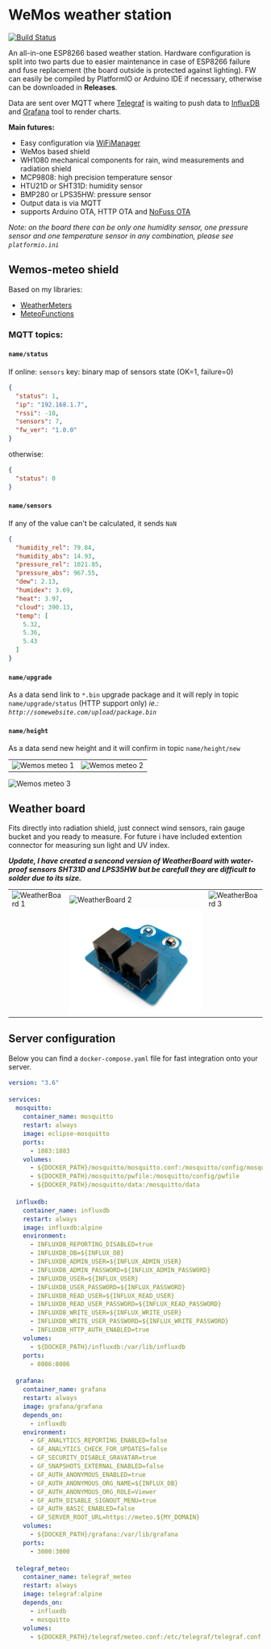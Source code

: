 # WeMos weather station
[![Build Status](https://travis-ci.org/pilotak/WemosWeatherStation.svg?branch=master)](https://travis-ci.org/pilotak/WemosWeatherStation)

An all-in-one ESP8266 based weather station. Hardware configuration is split into two parts due to easier maintenance in case of ESP8266 failure and fuse replacement (the board outside is protected against lighting). FW can easily be compiled by PlatformIO or Arduino IDE if necessary, otherwise can be downloaded in **Releases**.

Data are sent over MQTT where [Telegraf](https://www.influxdata.com/time-series-platform/telegraf/) is waiting to push data to [InfluxDB](https://www.influxdata.com/time-series-platform/influxdb/) and [Grafana](https://grafana.com/) tool to render charts.

**Main futures:**
- Easy configuration via [WiFiManager](https://github.com/tzapu/WiFiManager)
- WeMos based shield
- WH1080 mechanical components for rain, wind measurements and radiation shield
- MCP9808: high precision temperature sensor
- HTU21D or SHT31D: humidity sensor
- BMP280 or LPS35HW: pressure sensor
- Output data is via MQTT
- supports Arduino OTA, HTTP OTA and [NoFuss OTA](https://github.com/xoseperez/espurna)

*Note: on the board there can be only one humidity sensor, one pressure sensor and one temperature sensor in any combination, please see `platformio.ini`*

## Wemos-meteo shield
Based on my libraries:
- [WeatherMeters](https://github.com/pilotak/WeatherMeters)
- [MeteoFunctions](https://github.com/pilotak/MeteoFunctions)

### MQTT topics:
#### `name/status`
If online:
`sensors` key: binary map of sensors state (OK=1, failure=0)
```json
{
  "status": 1,
  "ip": "192.168.1.7",
  "rssi": -10,
  "sensors": 7,
  "fw_ver": "1.0.0"
}
```

otherwise:
```json
{
  "status": 0
}
```

#### `name/sensors`
If any of the value can't be calculated, it sends `NaN`
```json
{
  "humidity_rel": 79.84,
  "humidity_abs": 14.93,
  "pressure_rel": 1021.85,
  "pressure_abs": 967.55,
  "dew": 2.13,
  "humidex": 3.69,
  "heat": 3.97,
  "cloud": 390.13,
  "temp": [
    5.32,
    5.36,
    5.43
  ]
}
```

#### `name/upgrade`
As a data send link to `*.bin` upgrade package and it will reply in topic `name/upgrade/status`
(HTTP support only) *ie.: `http://somewebsite.com/upload/package.bin`*

#### `name/height`
As a data send new height and it will confirm in topic `name/height/new`

<table border="0">
 <tr>
    <td><img alt="Wemos meteo 1"src="./Images/WeMos-meteo_1.jpg"/></td>
    <td><img alt="Wemos meteo 2"src="./Images/WeMos-meteo_2.jpg"/></td>
 </tr>
</table>

![Wemos meteo 3](./Images/WeMos-meteo_3.jpg)

## Weather board
Fits directly into radiation shield, just connect wind sensors, rain gauge bucket and you ready to measure. For future i have included extention connector for measuring sun light and UV index.

**_Update, I have created a sencond version of WeatherBoard with water-proof sensors SHT31D and LPS35HW but be carefull they are difficult to solder due to its size._**

<table border="0">
 <tr>
    <td><img alt="WeatherBoard 1"src="./Images/WeatherBoard_1.jpg"/></td>
    <td><img alt="WeatherBoard 2"src="./Images/WeatherBoard_2.jpg"/></td>
    <td><img alt="WeatherBoard 3"src="./Images/WeatherBoard_3.jpg"/></td>
 </tr>
 <tr>
    <td></td>
    <td><img alt="WeatherBoard V2"src="./Images/WeatherBoard_v2.jpg"/></td>
    <td></td>
 </tr>
</table>

## Server configuration
Below you can find a `docker-compose.yaml` file for fast integration onto your server.
```yaml
version: "3.6"

services:
  mosquitto:
    container_name: mosquitto
    restart: always
    image: eclipse-mosquitto
    ports:
      - 1883:1883
    volumes:
      - ${DOCKER_PATH}/mosquitto/mosquitto.conf:/mosquitto/config/mosquitto.conf
      - ${DOCKER_PATH}/mosquitto/pwfile:/mosquitto/config/pwfile
      - ${DOCKER_PATH}/mosquitto/data:/mosquitto/data

  influxdb:
    container_name: influxdb
    restart: always
    image: influxdb:alpine
    environment:
      - INFLUXDB_REPORTING_DISABLED=true
      - INFLUXDB_DB=${INFLUX_DB}
      - INFLUXDB_ADMIN_USER=${INFLUX_ADMIN_USER}
      - INFLUXDB_ADMIN_PASSWORD=${INFLUX_ADMIN_PASSWORD}
      - INFLUXDB_USER=${INFLUX_USER}
      - INFLUXDB_USER_PASSWORD=${INFLUX_PASSWORD}
      - INFLUXDB_READ_USER=${INFLUX_READ_USER}
      - INFLUXDB_READ_USER_PASSWORD=${INFLUX_READ_PASSWORD}
      - INFLUXDB_WRITE_USER=${INFLUX_WRITE_USER}
      - INFLUXDB_WRITE_USER_PASSWORD=${INFLUX_WRITE_PASSWORD}
      - INFLUXDB_HTTP_AUTH_ENABLED=true
    volumes:
      - ${DOCKER_PATH}/influxdb:/var/lib/influxdb
    ports:
      - 8086:8086

  grafana:
    container_name: grafana
    restart: always
    image: grafana/grafana
    depends_on:
      - influxdb
    environment:
      - GF_ANALYTICS_REPORTING_ENABLED=false
      - GF_ANALYTICS_CHECK_FOR_UPDATES=false
      - GF_SECURITY_DISABLE_GRAVATAR=true
      - GF_SNAPSHOTS_EXTERNAL_ENABLED=false
      - GF_AUTH_ANONYMOUS_ENABLED=true
      - GF_AUTH_ANONYMOUS_ORG_NAME=${INFLUX_DB}
      - GF_AUTH_ANONYMOUS_ORG_ROLE=Viewer
      - GF_AUTH_DISABLE_SIGNOUT_MENU=true
      - GF_AUTH_BASIC_ENABLED=false
      - GF_SERVER_ROOT_URL=https://meteo.${MY_DOMAIN}
    volumes:
      - ${DOCKER_PATH}/grafana:/var/lib/grafana
    ports:
      - 3000:3000

  telegraf_meteo:
    container_name: telegraf_meteo
    restart: always
    image: telegraf:alpine
    depends_on:
      - influxdb
      - mosquitto
    volumes:
      - ${DOCKER_PATH}/telegraf/meteo.conf:/etc/telegraf/telegraf.conf:ro

```

